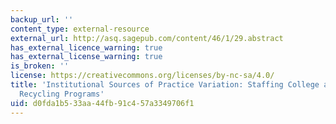 ```yaml
---
backup_url: ''
content_type: external-resource
external_url: http://asq.sagepub.com/content/46/1/29.abstract
has_external_licence_warning: true
has_external_license_warning: true
is_broken: ''
license: https://creativecommons.org/licenses/by-nc-sa/4.0/
title: 'Institutional Sources of Practice Variation: Staffing College and University
  Recycling Programs'
uid: d0fda1b5-33aa-44fb-91c4-57a3349706f1
---
```

